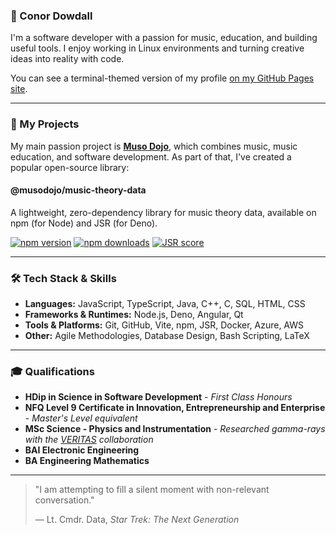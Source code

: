### 🪪 Conor Dowdall

I'm a software developer with a passion for music, education, and building
useful tools. I enjoy working in Linux environments and turning creative ideas
into reality with code.

You can see a terminal-themed version of my profile
[on my GitHub Pages site](https://conor-dowdall.github.io/conor-dowdall/).

---

### 🚀 My Projects

My main passion project is
**[Muso Dojo](https://sites.google.com/view/musodojo/)**, which combines music,
music education, and software development. As part of that, I've created a
popular open-source library:

#### @musodojo/music-theory-data

A lightweight, zero-dependency library for music theory data, available on npm
(for Node) and JSR (for Deno).

[![npm version](https://img.shields.io/npm/v/@musodojo/music-theory-data.svg)](https://www.npmjs.com/package/@musodojo/music-theory-data)
[![npm downloads](https://img.shields.io/npm/dw/@musodojo/music-theory-data.svg)](https://www.npmjs.com/package/@musodojo/music-theory-data)
[![JSR score](https://jsr.io/badges/@musodojo/music-theory-data)](https://jsr.io/@musodojo/music-theory-data)

---

### 🛠️ Tech Stack & Skills

- **Languages:** JavaScript, TypeScript, Java, C++, C, SQL, HTML, CSS
- **Frameworks & Runtimes:** Node.js, Deno, Angular, Qt
- **Tools & Platforms:** Git, GitHub, Vite, npm, JSR, Docker, Azure, AWS
- **Other:** Agile Methodologies, Database Design, Bash Scripting, LaTeX

---

### 🎓 Qualifications

- **HDip in Science in Software Development** - _First Class Honours_
- **NFQ Level 9 Certificate in Innovation, Entrepreneurship and Enterprise** -
  _Master's Level equivalent_
- **MSc Science - Physics and Instrumentation** - _Researched gamma-rays with
  the [VERITAS](https://veritas.sao.arizona.edu/) collaboration_
- **BAI Electronic Engineering**
- **BA Engineering Mathematics**

---

> "I am attempting to fill a silent moment with non-relevant conversation."
>
> — Lt. Cmdr. Data, _Star Trek: The Next Generation_
